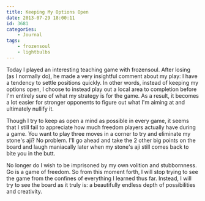 ```yaml
---
title: Keeping My Options Open
date: 2013-07-29 18:00:11
id: 3681
categories:
	- Journal
tags:
	- frozensoul
	- lightbulbs
---
```


Today I played an interesting teaching game with frozensoul. After losing (as I normally do), he made a very insightful comment about my play: I have a tendency to settle positions quickly. In other words, instead of keeping my options open, I choose to instead play out a local area to completion before I'm entirely sure of what my strategy is for the game. As a result, it becomes a lot easier for stronger opponents to figure out what I'm aiming at and ultimately nullify it.

Though I try to keep as open a mind as possible in every game, it seems that I still fail to appreciate how much freedom players actually have during a game. You want to play three moves in a corner to try and eliminate my stone's aji? No problem. I'll go ahead and take the 2 other big points on the board and laugh maniacally later when my stone's aji still comes back to bite you in the butt.

No longer do I wish to be imprisoned by my own volition and stubbornness. Go is a game of freedom. So from this moment forth, I will stop trying to see the game from the confines of everything I learned thus far. Instead, I will try to see the board as it truly is: a beautifully endless depth of possibilities and creativity.